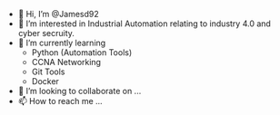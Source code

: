 - 👋 Hi, I’m @Jamesd92
- 👀 I’m interested in Industrial Automation relating to industry 4.0 and cyber secruity.
- 🌱 I’m currently learning 
    - Python (Automation Tools)
    - CCNA Networking 
    - Git Tools
    - Docker
- 💞️ I’m looking to collaborate on ...
- 📫 How to reach me ...

<!---
Jamesd92/Jamesd92 is a ✨ special ✨ repository because its `README.md` (this file) appears on your GitHub profile.
You can click the Preview link to take a look at your changes.
--->
